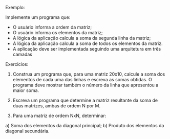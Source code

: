 Exemplo:

Implemente um programa que:
- O usuário informa a ordem da matriz;
- O usuário informa os elementos da matriz;
- A   lógica   da   aplicação   calcula   a   soma   da
segunda linha da matriz;
- A lógica da aplicação calcula a soma de todos
os elementos da matriz.
- A  aplicação  deve  ser  implementada  seguindo
uma arquitetura em três camadas

Exercicios:

1. Construa  um  programa  que,  para  uma  matriz  20x10,
calcule a soma dos elementos de cada uma das linhas
e escreva as somas obtidas. O programa deve mostrar
também  o  número  da  linha  que  apresentou  a  maior
soma.

2. Escreva    um    programa    que    determine    a    matriz
resultante da soma de duas matrizes, ambas de ordem
N por M.

3. Para uma matriz de ordem NxN, determinar:

a) Soma dos elementos da diagonal principal;
b) Produto dos elementos da diagonal secundária.

